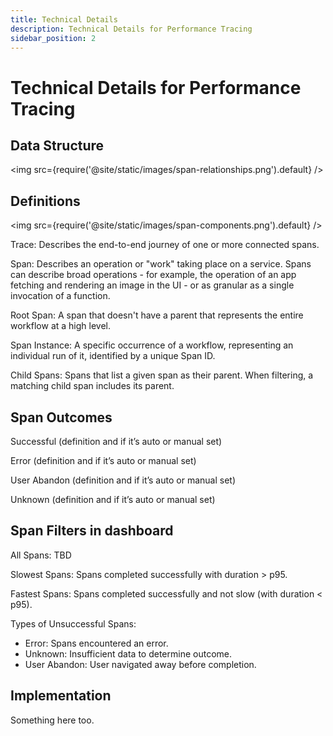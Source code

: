 ```yaml
---
title: Technical Details
description: Technical Details for Performance Tracing
sidebar_position: 2
---
```


# Technical Details for Performance Tracing

## Data Structure

<img src={require('@site/static/images/span-relationships.png').default} />

## Definitions

<img src={require('@site/static/images/span-components.png').default} />

Trace: Describes the end-to-end journey of one or more connected spans.

Span: Describes an operation or "work" taking place on a service. Spans can describe broad operations - for example, the operation of an app fetching and rendering an image in the UI - or as granular as a single invocation of a function.

Root Span: A span that doesn't have a parent that represents the entire workflow at a high level.

Span Instance: A specific occurrence of a workflow, representing an individual run of it, identified by a unique Span ID.

Child Spans: Spans that list a given span as their parent. When filtering, a matching child span includes its parent.

## Span Outcomes

Successful (definition and if it’s auto or manual set)

Error (definition and if it’s auto or manual set)

User Abandon (definition and if it’s auto or manual set)

Unknown (definition and if it’s auto or manual set)

## Span Filters in dashboard

All Spans: TBD

Slowest Spans: Spans completed successfully with duration > p95.

Fastest Spans:  Spans completed successfully and not slow (with duration < p95).

Types of Unsuccessful Spans:

- Error: Spans encountered an error.
- Unknown: Insufficient data to determine outcome.
- User Abandon: User navigated away before completion.

## Implementation

Something here too.